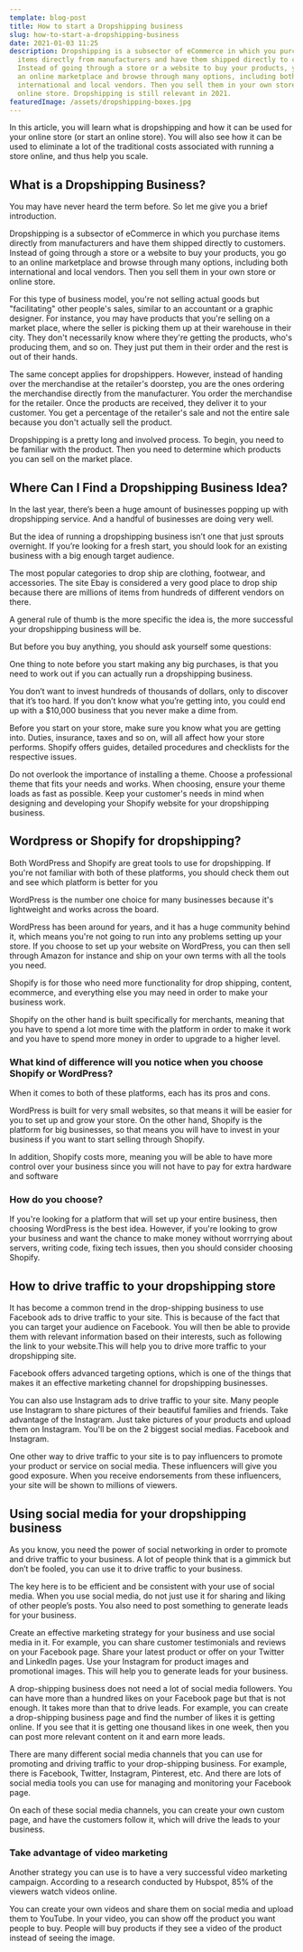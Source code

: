 ```yaml
---
template: blog-post
title: How to start a Dropshipping business
slug: how-to-start-a-dropshipping-business
date: 2021-01-03 11:25
description: Dropshipping is a subsector of eCommerce in which you purchase
  items directly from manufacturers and have them shipped directly to customers.
  Instead of going through a store or a website to buy your products, you go to
  an online marketplace and browse through many options, including both
  international and local vendors. Then you sell them in your own store or
  online store. Dropshipping is still relevant in 2021.
featuredImage: /assets/dropshipping-boxes.jpg
---
```

<!--StartFragment-->

In this article, you will learn what is dropshipping and how it can be used for your online store (or start an online store). You will also see how it can be used to eliminate a lot of the traditional costs associated with running a store online, and thus help you scale.

<!--EndFragment-->

<!--StartFragment-->

## What is a Dropshipping Business?

<!--EndFragment-->

<!--StartFragment-->

You may have never heard the term before. So let me give you a brief introduction.

<!--EndFragment-->

<!--StartFragment-->

Dropshipping is a subsector of eCommerce in which you purchase items directly from manufacturers and have them shipped directly to customers. Instead of going through a store or a website to buy your products, you go to an online marketplace and browse through many options, including both international and local vendors. Then you sell them in your own store or online store.

<!--EndFragment-->

<!--StartFragment-->

For this type of business model, you're not selling actual goods but "facilitating" other people's sales, similar to an accountant or a graphic designer. For instance, you may have products that you're selling on a market place, where the seller is picking them up at their warehouse in their city. They don't necessarily know where they're getting the products, who's producing them, and so on. They just put them in their order and the rest is out of their hands.

<!--EndFragment-->

<!--StartFragment-->

The same concept applies for dropshippers. However, instead of handing over the merchandise at the retailer's doorstep, you are the ones ordering the merchandise directly from the manufacturer. You order the merchandise for the retailer. Once the products are received, they deliver it to your customer. You get a percentage of the retailer's sale and not the entire sale because you don't actually sell the product.

<!--EndFragment-->

<!--StartFragment-->

Dropshipping is a pretty long and involved process. To begin, you need to be familiar with the product. Then you need to determine which products you can sell on the market place.

<!--EndFragment-->

<!--StartFragment-->

## Where Can I Find a Dropshipping Business Idea?

<!--EndFragment-->

<!--StartFragment-->

In the last year, there’s been a huge amount of businesses popping up with dropshipping service. And a handful of businesses are doing very well.

<!--EndFragment-->

<!--StartFragment-->

But the idea of running a dropshipping business isn’t one that just sprouts overnight. If you’re looking for a fresh start, you should look for an existing business with a big enough target audience.

<!--EndFragment-->

<!--StartFragment-->

The most popular categories to drop ship are clothing, footwear, and accessories. The site Ebay is considered a very good place to drop ship because there are millions of items from hundreds of different vendors on there.

<!--EndFragment-->

<!--StartFragment-->

A general rule of thumb is the more specific the idea is, the more successful your dropshipping business will be.

<!--EndFragment-->

<!--StartFragment-->

But before you buy anything, you should ask yourself some questions:

<!--EndFragment-->

<!--StartFragment-->

One thing to note before you start making any big purchases, is that you need to work out if you can actually run a dropshipping business.

<!--EndFragment-->

<!--StartFragment-->

You don’t want to invest hundreds of thousands of dollars, only to discover that it’s too hard. If you don’t know what you’re getting into, you could end up with a $10,000 business that you never make a dime from.

<!--EndFragment-->

<!--StartFragment-->

Before you start on your store, make sure you know what you are getting into. Duties, insurance, taxes and so on, will all affect how your store performs. Shopify offers guides, detailed procedures and checklists for the respective issues.

<!--EndFragment-->

<!--StartFragment-->

Do not overlook the importance of installing a theme. Choose a professional theme that fits your needs and works. When choosing, ensure your theme loads as fast as possible. Keep your customer's needs in mind when designing and developing your Shopify website for your dropshipping business.

<!--EndFragment-->

<!--StartFragment-->

## Wordpress or Shopify for dropshipping?

<!--EndFragment-->

<!--StartFragment-->

Both WordPress and Shopify are great tools to use for dropshipping. If you're not familiar with both of these platforms, you should check them out and see which platform is better for you

<!--EndFragment-->

<!--StartFragment-->

WordPress is the number one choice for many businesses because it's lightweight and works across the board.

<!--EndFragment-->

<!--StartFragment-->

WordPress has been around for years, and it has a huge community behind it, which means you're not going to run into any problems setting up your store. If you choose to set up your website on WordPress, you can then sell through Amazon for instance and ship on your own terms with all the tools you need.

<!--EndFragment-->

<!--StartFragment-->

Shopify is for those who need more functionality for drop shipping, content, ecommerce, and everything else you may need in order to make your business work.

<!--EndFragment-->

<!--StartFragment-->

Shopify on the other hand is built specifically for merchants, meaning that you have to spend a lot more time with the platform in order to make it work and you have to spend more money in order to upgrade to a higher level.

<!--EndFragment-->

<!--StartFragment-->

### What kind of difference will you notice when you choose Shopify or WordPress?

<!--EndFragment-->

<!--StartFragment-->

When it comes to both of these platforms, each has its pros and cons.

<!--EndFragment-->

<!--StartFragment-->

WordPress is built for very small websites, so that means it will be easier for you to set up and grow your store. On the other hand, Shopify is the platform for big businesses, so that means you will have to invest in your business if you want to start selling through Shopify.

<!--EndFragment-->

<!--StartFragment-->

In addition, Shopify costs more, meaning you will be able to have more control over your business since you will not have to pay for extra hardware and software

<!--EndFragment-->

<!--StartFragment-->

### How do you choose?

<!--EndFragment-->

<!--StartFragment-->

If you're looking for a platform that will set up your entire business, then choosing WordPress is the best idea. However, if you're looking to grow your business and want the chance to make money without worrrying about servers, writing code, fixing tech issues, then you should consider choosing Shopify.

<!--EndFragment-->

<!--StartFragment-->

## How to drive traffic to your dropshipping store

<!--EndFragment-->

<!--StartFragment-->

It has become a common trend in the drop-shipping business to use Facebook ads to drive traffic to your site. This is because of the fact that you can target your audience on Facebook. You will then be able to provide them with relevant information based on their interests, such as following the link to your website.This will help you to drive more traffic to your dropshipping site.

<!--EndFragment-->

<!--StartFragment-->

Facebook offers advanced targeting options, which is one of the things that makes it an effective marketing channel for dropshipping businesses.

<!--EndFragment-->

<!--StartFragment-->

You can also use Instagram ads to drive traffic to your site. Many people use Instagram to share pictures of their beautiful families and  friends. Take advantage of the Instagram. Just take pictures of your products and upload them on Instagram. You'll be on the 2 biggest social medias. Facebook and Instagram.

<!--EndFragment-->

<!--StartFragment-->

One other way to drive traffic to your site is to pay influencers to promote your product or service on social media. These influencers will give you good exposure. When you receive endorsements from these influencers, your site will be shown to millions of viewers.

<!--EndFragment-->

<!--StartFragment-->

## Using social media for your dropshipping business

<!--EndFragment-->

<!--StartFragment-->

As you know, you need the power of social networking in order to promote and drive traffic to your business. A lot of people think that is a gimmick but don’t be fooled, you can use it to drive traffic to your business.

<!--EndFragment-->

<!--StartFragment-->

The key here is to be efficient and be consistent with your use of social media. When you use social media, do not just use it for sharing and liking of other people’s posts. You also need to post something to generate leads for your business.

<!--EndFragment-->

<!--StartFragment-->

Create an effective marketing strategy for your business and use social media in it. For example, you can share customer testimonials and reviews on your Facebook page. Share your latest product or offer on your Twitter and LinkedIn pages. Use your Instagram for product images and promotional images. This will help you to generate leads for your business.

<!--EndFragment-->

<!--StartFragment-->

A drop-shipping business does not need a lot of social media followers. You can have more than a hundred likes on your Facebook page but that is not enough. It takes more than that to drive leads. For example, you can create a drop-shipping business page and find the number of likes it is getting online. If you see that it is getting one thousand likes in one week, then you can post more relevant content on it and earn more leads.

<!--EndFragment-->

<!--StartFragment-->

There are many different social media channels that you can use for promoting and driving traffic to your drop-shipping business. For example, there is Facebook, Twitter, Instagram, Pinterest, etc. And there are lots of social media tools you can use for managing and monitoring your Facebook page.

<!--EndFragment-->

<!--StartFragment-->

On each of these social media channels, you can create your own custom page, and have the customers follow it, which will drive the leads to your business.

<!--EndFragment-->

<!--StartFragment-->

### Take advantage of video marketing

<!--EndFragment-->

<!--StartFragment-->

Another strategy you can use is to have a very successful video marketing campaign. According to a research conducted by Hubspot, 85% of the viewers watch videos online.

<!--EndFragment-->

<!--StartFragment-->

You can create your own videos and share them on social media and upload them to YouTube. In your video, you can show off the product you want people to buy. People will buy products if they see a video of the product instead of seeing the image.

<!--EndFragment-->